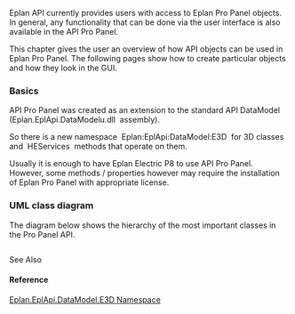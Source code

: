 Eplan API currently provides users with access to Eplan Pro Panel objects. In general, any functionality that can be done via the user interface is also available in the API Pro Panel.

This chapter gives the user an overview of how API objects can be used in Eplan Pro Panel. The following pages show how to create particular objects and how they look in the GUI.

### Basics

API Pro Panel was created as an extension to the standard API DataModel (Eplan.EplApi.DataModelu.dll  assembly).

So there is a new namespace  Eplan:EplApi:DataModel:E3D  for 3D classes and  HEServices  methods that operate on them.

Usually it is enough to have Eplan Electric P8 to use API Pro Panel. However, some methods / properties however may require the installation of Eplan Pro Panel with appropriate license.

### UML class diagram

The diagram below shows the hierarchy of the most important classes in the Pro Panel API.

![]()


See Also

#### Reference

[Eplan.EplApi.DataModel.E3D Namespace](Eplan.EplApi.DataModelu~Eplan.EplApi.DataModel.E3D_namespace.html)